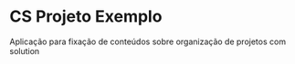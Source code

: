 # CS Projeto Exemplo

Aplicação para fixação de conteúdos sobre organização de projetos com solution 
